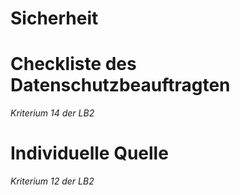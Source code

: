 # Sicherheit

# Checkliste des Datenschutzbeauftragten
*Kriterium 14 der LB2*


# Individuelle Quelle
*Kriterium 12 der LB2*

